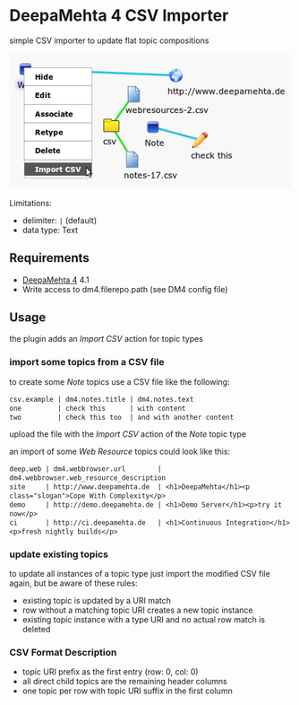 # DeepaMehta 4 CSV Importer

simple CSV importer to update flat topic compositions

![screenshot](https://github.com/dgf/dm4-csv/raw/master/screenshot.png)

Limitations:

 * delimiter: ```|``` (default)
 * data type: Text


## Requirements

 * [DeepaMehta 4](http://github.com/jri/deepamehta) 4.1
 * Write access to dm4.filerepo.path (see DM4 config file)


## Usage

the plugin adds an *Import CSV* action for topic types


### import some topics from a CSV file

to create some *Note* topics use a CSV file like the following:

```
csv.example | dm4.notes.title | dm4.notes.text
one         | check this      | with content
two         | check this too  | and with another content
```

upload the file with the *Import CSV* action of the *Note* topic type

an import of some *Web Resource* topics could look like this:

```
deep.web | dm4.webbrowser.url        | dm4.webbrowser.web_resource_description
site     | http://www.deepamehta.de  | <h1>DeepaMehta</h1><p class="slogan">Cope With Complexity</p>
demo     | http://demo.deepamehta.de | <h1>Demo Server</h1><p>try it now</p>
ci       | http://ci.deepamehta.de   | <h1>Continuous Integration</h1><p>fresh nightly builds</p>
```


### update existing topics

to update all instances of a topic type just import the modified CSV file again,
but be aware of these rules:

 * existing topic is updated by a URI match
 * row without a matching topic URI creates a new topic instance
 * existing topic instance with a type URI and no actual row match is deleted


### CSV Format Description

 * topic URI prefix as the first entry (row: 0, col: 0)
 * all direct child topics are the remaining header columns
 * one topic per row with topic URI suffix in the first column

